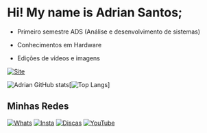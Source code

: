 # Hi! My name is Adrian Santos;
 
 - Primeiro semestre ADS (Análise e desenvolvimento de sistemas)

 - Conhecimentos em Hardware
 - Edições de vídeos e imagens

<div>

[![Site](https://img.shields.io/badge/website-000000?style=for-the-badge&logo=About.me&logoColor=lightgreen)](https://)<br/>


<div>

![Adrian GitHub stats](https://github-readme-stats.vercel.app/api?username=adriansantosdev&show_icons=true&theme=dark)[![Top Langs](https://github-readme-stats.vercel.app/api/top-langs/?username=adriansantosdev&layout=compact&langs_count=16&theme=dark)]

<div>

## Minhas Redes

[![Whats](https://img.shields.io/badge/WhatsApp-25D366?style=for-the-badge&logo=whatsapp&logoColor=white)](https://wa.me/+5511948083169)
[![Insta](https://img.shields.io/badge/Instagram-E4405F?style=for-the-badge&logo=instagram&logoColor=white)](https://instagram.com/adrian_stinson_/)
[![Discas](https://img.shields.io/badge/Discord-7289DA?style=for-the-badge&logo=discord&logoColor=white)](https://discord.gg/JtqnVmvkDB)
[![YouTube](https://img.shields.io/badge/YouTube-FF0000?style=for-the-badge&logo=youtube&logoColor=white
)](https://www.youtube.com/channel/UCS9Qs0rmDppsmuLckpXgvZQ)<br/>
	
